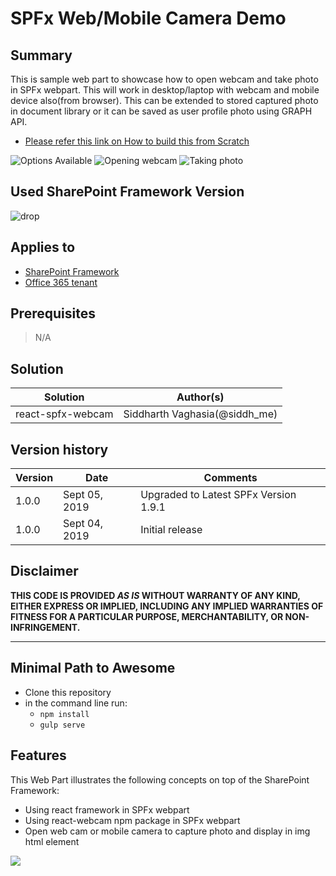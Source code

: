 # SPFx Web/Mobile Camera Demo

## Summary

This is sample web part to showcase how to open webcam and take photo in SPFx webpart. This will work in desktop/laptop with webcam and mobile device also(from browser). This can be extended to stored captured photo in document library or it can be saved as user profile photo using GRAPH API.

* [Please refer this link on How to build this from Scratch](https://www.c-sharpcorner.com/article/how-to-open-webmobile-camera-and-take-photo-from-spfx-webpart/)

![Options Available](screens/3.png?raw=true "Options Available")
![Opening webcam](screens/4.png?raw=true "Opening webcam")
![Taking photo](screens/4.png?raw=true "Taking photo")

## Used SharePoint Framework Version

![drop](https://img.shields.io/badge/SPFx-1.9.1-green.svg)

## Applies to

* [SharePoint Framework](https://docs.microsoft.com/sharepoint/dev/spfx/sharepoint-framework-overview)
* [Office 365 tenant](https://docs.microsoft.com/sharepoint/dev/spfx/set-up-your-developer-tenant)


## Prerequisites

> N/A

## Solution

Solution|Author(s)
--------|---------
react-spfx-webcam | Siddharth Vaghasia(@siddh_me)

## Version history

Version|Date|Comments
-------|----|--------
1.0.0|Sept 05, 2019|Upgraded to Latest SPFx Version 1.9.1
1.0.0|Sept 04, 2019|Initial release

## Disclaimer

**THIS CODE IS PROVIDED *AS IS* WITHOUT WARRANTY OF ANY KIND, EITHER EXPRESS OR IMPLIED, INCLUDING ANY IMPLIED WARRANTIES OF FITNESS FOR A PARTICULAR PURPOSE, MERCHANTABILITY, OR NON-INFRINGEMENT.**

---

## Minimal Path to Awesome

* Clone this repository
* in the command line run:
  * `npm install`
  * `gulp serve`


## Features

This Web Part illustrates the following concepts on top of the SharePoint Framework:

* Using react framework in SPFx webpart
* Using react-webcam npm package in SPFx webpart
* Open web cam or mobile camera to capture photo and display in img html element

<img src="https://telemetry.sharepointpnp.com/sp-dev-fx-webparts/samples/react-spfx-webcam" />
